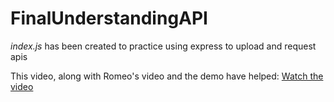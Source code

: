 # FinalUnderstandingAPI

_index.js_ has been created to practice using express to upload and request apis

This video, along with Romeo's video and the demo have helped:
[Watch the video](https://www.youtube.com/watch?v=pKd0Rpw7O48)
